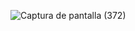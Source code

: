![Captura de pantalla (372)](https://github.com/user-attachments/assets/6c930b2f-f141-4abd-aa80-fce68382fb6a)

